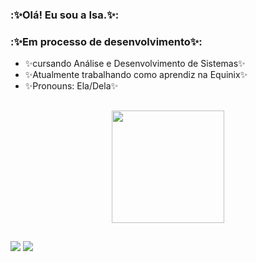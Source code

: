 
### :✨Olá! Eu sou a Isa.✨:
### :✨Em processo de desenvolvimento✨:

- ✨cursando Análise e Desenvolvimento de Sistemas✨
- ✨Atualmente trabalhando como aprendiz na Equinix✨
- ✨Pronouns: Ela/Dela✨

##
  <div align="center">
  <img height="180em" src="https://github-readme-stats.vercel.app/api/top-langs/?username=isadevel&layout=compact&langs_count=7&theme=dracula"/>
</div>
  
  ##
 
<div> 
  <a href = "mailto:isadevelcontato@gmail.com"><img src="https://img.shields.io/badge/-Gmail-%23333?style=for-the-badge&logo=gmail&logoColor=white" target="_blank"></a>
  <a href="https://www.linkedin.com/in/isadevel" target="_blank"><img src="https://img.shields.io/badge/-LinkedIn-%230077B5?style=for-the-badge&logo=linkedin&logoColor=white" target="_blank"></a> 
 
  
  
  
  
  
  
 
</div>
